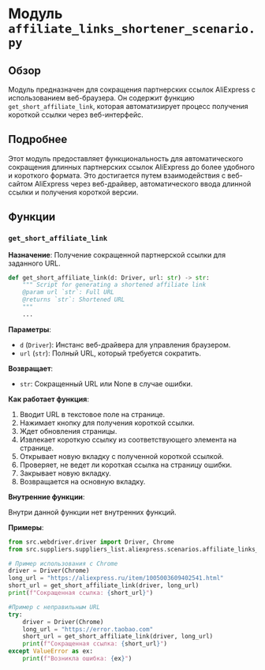 # Модуль `affiliate_links_shortener_scenario.py`

## Обзор

Модуль предназначен для сокращения партнерских ссылок AliExpress с использованием веб-браузера. Он содержит функцию `get_short_affiliate_link`, которая автоматизирует процесс получения короткой ссылки через веб-интерфейс.

## Подробнее

Этот модуль предоставляет функциональность для автоматического сокращения длинных партнерских ссылок AliExpress до более удобного и короткого формата. Это достигается путем взаимодействия с веб-сайтом AliExpress через веб-драйвер, автоматического ввода длинной ссылки и получения короткой версии.

## Функции

### `get_short_affiliate_link`

**Назначение**: Получение сокращенной партнерской ссылки для заданного URL.

```python
def get_short_affiliate_link(d: Driver, url: str) -> str:
    """ Script for generating a shortened affiliate link
    @param url `str`: Full URL
    @returns `str`: Shortened URL
    """
    ...
```

**Параметры**:

-   `d` (`Driver`): Инстанс веб-драйвера для управления браузером.
-   `url` (`str`): Полный URL, который требуется сократить.

**Возвращает**:

-   `str`: Сокращенный URL или None в случае ошибки.

**Как работает функция**:

1.  Вводит URL в текстовое поле на странице.
2.  Нажимает кнопку для получения короткой ссылки.
3.  Ждет обновления страницы.
4.  Извлекает короткую ссылку из соответствующего элемента на странице.
5.  Открывает новую вкладку с полученной короткой ссылкой.
6.  Проверяет, не ведет ли короткая ссылка на страницу ошибки.
7.  Закрывает новую вкладку.
8.  Возвращается на основную вкладку.

**Внутренние функции**:

Внутри данной функции нет внутренних функций.

**Примеры**:

```python
from src.webdriver.driver import Driver, Chrome
from src.suppliers.suppliers_list.aliexpress.scenarios.affiliate_links_shortener_scenario import get_short_affiliate_link

# Пример использования с Chrome
driver = Driver(Chrome)
long_url = "https://aliexpress.ru/item/1005003609402541.html"
short_url = get_short_affiliate_link(driver, long_url)
print(f"Сокращенная ссылка: {short_url}")

#Пример с неправильным URL
try:
    driver = Driver(Chrome)
    long_url = "https://error.taobao.com"
    short_url = get_short_affiliate_link(driver, long_url)
    print(f"Сокращенная ссылка: {short_url}")
except ValueError as ex:
    print(f"Возникла ошибка: {ex}")